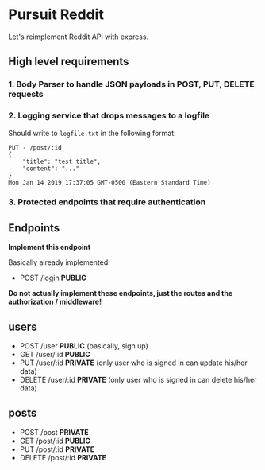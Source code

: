 # Pursuit Reddit

Let's reimplement Reddit API with express.

## High level requirements

### 1. Body Parser to handle JSON payloads in POST, PUT, DELETE requests
### 2. Logging service that drops messages to a logfile

Should write to `logfile.txt` in the following format:
```
PUT - /post/:id
{
    "title": "test title",
    "content": "..."
}
Mon Jan 14 2019 17:37:05 GMT-0500 (Eastern Standard Time)
```

### 3. Protected endpoints that require authentication

## Endpoints

**Implement this endpoint**

Basically already implemented!

* POST /login **PUBLIC**


**Do not actually implement these endpoints, just the routes and the authorization / middleware!**

## users 

* POST /user **PUBLIC** (basically, sign up)
* GET /user/:id **PUBLIC**
* PUT /user/:id **PRIVATE** (only user who is signed in can update his/her data)
* DELETE /user/:id **PRIVATE** (only user who is signed in can delete his/her data)

## posts

* POST /post **PRIVATE** 
* GET /post/:id **PUBLIC**
* PUT /post/:id **PRIVATE** 
* DELETE /post/:id **PRIVATE** 


